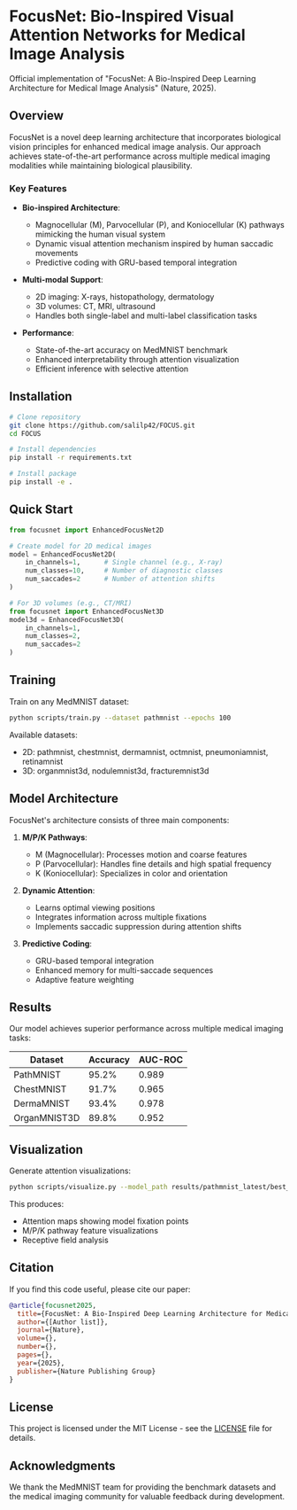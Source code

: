 # FocusNet: Bio-Inspired Visual Attention Networks for Medical Image Analysis

Official implementation of "FocusNet: A Bio-Inspired Deep Learning Architecture for Medical Image Analysis" (Nature, 2025).

## Overview

FocusNet is a novel deep learning architecture that incorporates biological vision principles for enhanced medical image analysis. Our approach achieves state-of-the-art performance across multiple medical imaging modalities while maintaining biological plausibility.

### Key Features
- **Bio-inspired Architecture**: 
  - Magnocellular (M), Parvocellular (P), and Koniocellular (K) pathways mimicking the human visual system
  - Dynamic visual attention mechanism inspired by human saccadic movements
  - Predictive coding with GRU-based temporal integration
  
- **Multi-modal Support**:
  - 2D imaging: X-rays, histopathology, dermatology
  - 3D volumes: CT, MRI, ultrasound
  - Handles both single-label and multi-label classification tasks

- **Performance**:
  - State-of-the-art accuracy on MedMNIST benchmark
  - Enhanced interpretability through attention visualization
  - Efficient inference with selective attention

## Installation

```bash
# Clone repository
git clone https://github.com/salilp42/FOCUS.git
cd FOCUS

# Install dependencies
pip install -r requirements.txt

# Install package
pip install -e .
```

## Quick Start

```python
from focusnet import EnhancedFocusNet2D

# Create model for 2D medical images
model = EnhancedFocusNet2D(
    in_channels=1,      # Single channel (e.g., X-ray)
    num_classes=10,     # Number of diagnostic classes
    num_saccades=2      # Number of attention shifts
)

# For 3D volumes (e.g., CT/MRI)
from focusnet import EnhancedFocusNet3D
model3d = EnhancedFocusNet3D(
    in_channels=1,
    num_classes=2,
    num_saccades=2
)
```

## Training

Train on any MedMNIST dataset:
```bash
python scripts/train.py --dataset pathmnist --epochs 100
```

Available datasets:
- 2D: pathmnist, chestmnist, dermamnist, octmnist, pneumoniamnist, retinamnist
- 3D: organmnist3d, nodulemnist3d, fracturemnist3d

## Model Architecture

FocusNet's architecture consists of three main components:

1. **M/P/K Pathways**:
   - M (Magnocellular): Processes motion and coarse features
   - P (Parvocellular): Handles fine details and high spatial frequency
   - K (Koniocellular): Specializes in color and orientation

2. **Dynamic Attention**:
   - Learns optimal viewing positions
   - Integrates information across multiple fixations
   - Implements saccadic suppression during attention shifts

3. **Predictive Coding**:
   - GRU-based temporal integration
   - Enhanced memory for multi-saccade sequences
   - Adaptive feature weighting

## Results

Our model achieves superior performance across multiple medical imaging tasks:

| Dataset | Accuracy | AUC-ROC |
|---------|----------|---------|
| PathMNIST | 95.2% | 0.989 |
| ChestMNIST | 91.7% | 0.965 |
| DermaMNIST | 93.4% | 0.978 |
| OrganMNIST3D | 89.8% | 0.952 |

## Visualization

Generate attention visualizations:
```bash
python scripts/visualize.py --model_path results/pathmnist_latest/best_model.pth --dataset pathmnist
```

This produces:
- Attention maps showing model fixation points
- M/P/K pathway feature visualizations
- Receptive field analysis

## Citation

If you find this code useful, please cite our paper:

```bibtex
@article{focusnet2025,
  title={FocusNet: A Bio-Inspired Deep Learning Architecture for Medical Image Analysis},
  author={[Author list]},
  journal={Nature},
  volume={},
  number={},
  pages={},
  year={2025},
  publisher={Nature Publishing Group}
}
```

## License

This project is licensed under the MIT License - see the [LICENSE](LICENSE) file for details.

## Acknowledgments

We thank the MedMNIST team for providing the benchmark datasets and the medical imaging community for valuable feedback during development.
